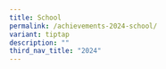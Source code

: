 ```yaml
---
title: School
permalink: /achievements-2024-school/
variant: tiptap
description: ""
third_nav_title: "2024"
---
```

